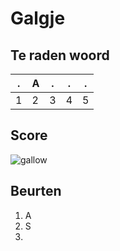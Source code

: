 # Galgje

## Te raden woord

|.|A|.|.|.|
|-|-|-|-|-|
|1|2|3|4|5|

## Score
![gallow](./images/1.png)

## Beurten
1. A
2. S
3. 